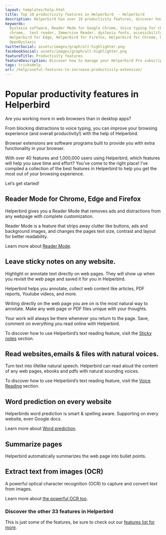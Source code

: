 ```yaml
---
layout: templates/help.html
title: Top 10 productivity features in Helperbird  - Helperbird
description: Helperbird has over 10 productivity features, discover how to use some of the popular ones.
keywords:
  Dyslexia software, Reader Mode for Google Chrome, Voice typing for chrome, Text to speech for
  chrome,  text reader, Immersive Reader, dyslexia fonts, accessibility software, dyslexia software,
  Helperbird for Edge, Helperbird for Firefox, Helperbird for Chrome, Opendyslexic for Chrome,
  OpenDyslexic
twitterSocial: assets/images/graph/alt-highlighter.png
facebookSocial: assets/images/graph/alt-highlighter.png
featureTitle: Productivity features
featureDescription: Discover how to manage your Helperbird Pro subscription.
tags: tricksHelp
url: /help/useful-features-to-increase-productivity-extension/
---
```


# Popular productivity features in Helperbird


Are you working more in web browsers than in desktop apps?

From blocking distractions to voice typing, you can improve your browsing experience (and overall productivity!) with the help of Helperbird.

Browser extensions are software programs built to provide you with extra functionality in your browser.

With over 40 features and 1,000,000 users using Helperbird, which features will help you save time and effort? You’ve come to the right place! I’ve compiled a collection of the best features in Helperbird to help you get the most out of your browsing experience.

Let’s get started!


## Reader Mode for Chrome, Edge and Firefox

Helperbird gives you a Reader Mode that removes ads and distractions from any webpage with complete customization.

Reader Mode is a feature that strips away clutter like buttons, ads and background images, and changes the pages text size, contrast and layout for better readability.

Learn more about [Reader Mode](/help/reader-mode-for-chrome-edge-and-firefox/).


## Leave sticky notes on any website.

Highlight or annotate text directly on web pages. They will show up when you revisit the web page and saved it for you in Helperbird.

Helperbird helps you annotate, collect web content like articles, PDF reports, Youtube videos, and more.

Writing directly on the web page you are on is the most natural way to annotate. Make any web page or PDF files unique with your thoughts.

Your work will always be there whenever you return to the page. Save, comment on everything you read online with Helperbird.


To discover how to use Helperbird’s text reading feature, visit the [Sticky notes](/help/how-to-annotate-any-website-with-sticky-notes/) section.


## Read websites,emails & files with natural voices.

Turn text into lifelike natural speech. Helperbird can read aloud the content of any web pages, ebooks and pdfs with natural sounding voices.

To discover how to use Helperbird’s text reading feature, visit the [Voice Reading](/help/how-to-use-text-to-speech-on-any-website/) section.


## Word prediction on every website 

Helperbirds word prediction is smart & spelling aware. Supporting on every website, even Google docs.

Learn more about [Word prediction](/help/how-to-use-word-prediction-on-any-website-or-google-docs/).


## Summarize pages

Helperbird automatically summarizes the web page into bullet points.


## Extract text from images (OCR)

A powerful optical character recognition (OCR) to capture and convert text from images.

Learn more about [the powerful OCR too](/help/how-to-extract-text-from-images-ocr/).


### Discover the other 33 features in Helperbird

This is just some of the features, be sure to check out our [features list for more](/features/).
